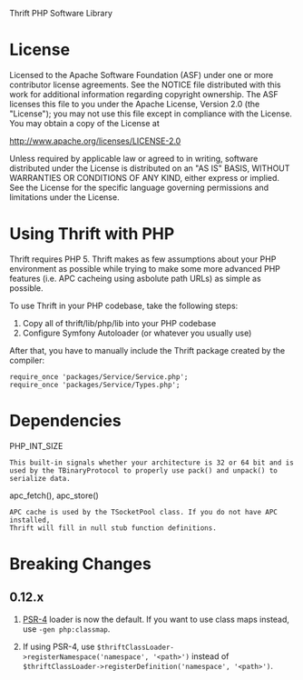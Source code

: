 Thrift PHP Software Library

# License

Licensed to the Apache Software Foundation (ASF) under one
or more contributor license agreements. See the NOTICE file
distributed with this work for additional information
regarding copyright ownership. The ASF licenses this file
to you under the Apache License, Version 2.0 (the
"License"); you may not use this file except in compliance
with the License. You may obtain a copy of the License at

  http://www.apache.org/licenses/LICENSE-2.0

Unless required by applicable law or agreed to in writing,
software distributed under the License is distributed on an
"AS IS" BASIS, WITHOUT WARRANTIES OR CONDITIONS OF ANY
KIND, either express or implied. See the License for the
specific language governing permissions and limitations
under the License.

# Using Thrift with PHP

Thrift requires PHP 5. Thrift makes as few assumptions about your PHP
environment as possible while trying to make some more advanced PHP
features (i.e. APC cacheing using asbolute path URLs) as simple as possible.

To use Thrift in your PHP codebase, take the following steps:

1. Copy all of thrift/lib/php/lib into your PHP codebase
2. Configure Symfony Autoloader (or whatever you usually use)

After that, you have to manually include the Thrift package
created by the compiler:

```
require_once 'packages/Service/Service.php';
require_once 'packages/Service/Types.php';
```

# Dependencies

PHP_INT_SIZE

    This built-in signals whether your architecture is 32 or 64 bit and is
    used by the TBinaryProtocol to properly use pack() and unpack() to
    serialize data.

apc_fetch(), apc_store()

    APC cache is used by the TSocketPool class. If you do not have APC installed,
    Thrift will fill in null stub function definitions.

# Breaking Changes

## 0.12.x

1. [PSR-4](https://www.php-fig.org/psr/psr-4/) loader is now the default. If you want to use class maps instead, use `-gen php:classmap`.

2. If using PSR-4, use `$thriftClassLoader->registerNamespace('namespace', '<path>')` instead of `$thriftClassLoader->registerDefinition('namespace', '<path>')`.
